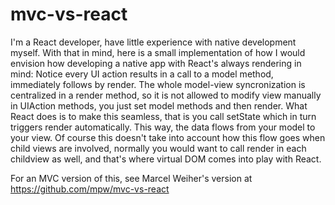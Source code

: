 # mvc-vs-react

I'm a React developer, have little experience with native development myself. With that in mind, here is a small implementation of how I would envision how developing a native app with React's always rendering in mind: 
Notice every UI action results in a call to a model method, immediately follows by render. The whole model-view syncronization is centralized in a render method, so it is not allowed to modify view manually in UIAction methods, you just set model methods and then render.
What React does is to make this seamless, that is you call setState which in turn triggers render automatically. This way, the data flows from your model to your view.
Of course this doesn't take into account how this flow goes when child views are involved, normally you would want to call render in each childview as well, and that's where virtual DOM comes into play with React.

For an MVC version of this, see Marcel Weiher's version at https://github.com/mpw/mvc-vs-react
